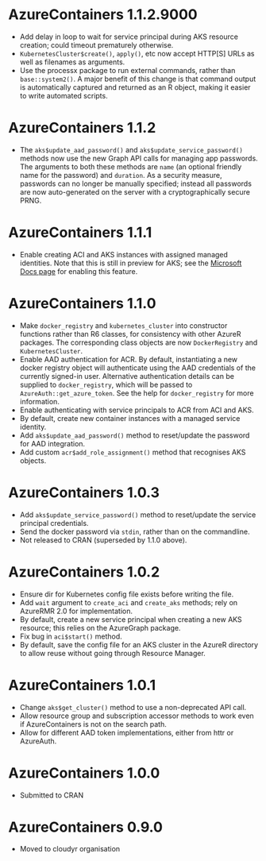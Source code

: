 # AzureContainers 1.1.2.9000

- Add delay in loop to wait for service principal during AKS resource creation; could timeout prematurely otherwise.
- `KubernetesCluster$create()`, `apply()`, etc now accept HTTP\[S\] URLs as well as filenames as arguments.
- Use the processx package to run external commands, rather than `base::system2()`. A major benefit of this change is that command output is automatically captured and returned as an R object, making it easier to write automated scripts.

# AzureContainers 1.1.2

* The `aks$update_aad_password()` and `aks$update_service_password()` methods now use the new Graph API calls for managing app passwords. The arguments to both these methods are `name` (an optional friendly name for the password) and `duration`. As a security measure, passwords can no longer be manually specified; instead all passwords are now auto-generated on the server with a cryptographically secure PRNG.

# AzureContainers 1.1.1

* Enable creating ACI and AKS instances with assigned managed identities. Note that this is still in preview for AKS; see the [Microsoft Docs page](https://docs.microsoft.com/en-us/azure/aks/use-managed-identity) for enabling this feature.

# AzureContainers 1.1.0

* Make `docker_registry` and `kubernetes_cluster` into constructor functions rather than R6 classes, for consistency with other AzureR packages. The corresponding class objects are now `DockerRegistry` and `KubernetesCluster`.
* Enable AAD authentication for ACR. By default, instantiating a new docker registry object will authenticate using the AAD credentials of the currently signed-in user. Alternative authentication details can be supplied to `docker_registry`, which will be passed to `AzureAuth::get_azure_token`. See the help for `docker_registry` for more information.
* Enable authenticating with service principals to ACR from ACI and AKS.
* By default, create new container instances with a managed service identity.
* Add `aks$update_aad_password()` method to reset/update the password for AAD integration.
* Add custom `acr$add_role_assignment()` method that recognises AKS objects.

# AzureContainers 1.0.3

* Add `aks$update_service_password()` method to reset/update the service principal credentials.
* Send the docker password via `stdin`, rather than on the commandline.
* Not released to CRAN (superseded by 1.1.0 above).

# AzureContainers 1.0.2

* Ensure dir for Kubernetes config file exists before writing the file.
* Add `wait` argument to `create_aci` and `create_aks` methods; rely on AzureRMR 2.0 for implementation.
* By default, create a new service principal when creating a new AKS resource; this relies on the AzureGraph package.
* Fix bug in `aci$start()` method.
* By default, save the config file for an AKS cluster in the AzureR directory to allow reuse without going through Resource Manager.

# AzureContainers 1.0.1

* Change `aks$get_cluster()` method to use a non-deprecated API call.
* Allow resource group and subscription accessor methods to work even if AzureContainers is not on the search path.
* Allow for different AAD token implementations, either from httr or AzureAuth.

# AzureContainers 1.0.0

* Submitted to CRAN

# AzureContainers 0.9.0

* Moved to cloudyr organisation
